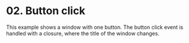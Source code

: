 # 02. Button click

This example shows a window with one button. The button click event is handled with a closure, where the title of the window changes.
